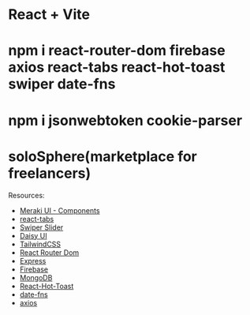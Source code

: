 # React + Vite

# npm i react-router-dom firebase axios react-tabs react-hot-toast swiper date-fns
# npm i jsonwebtoken cookie-parser
# soloSphere(marketplace for freelancers)

<!-- - [Live Link(Firebase)](https://solosphere-6d3e0.web.app) -->

<!-- - [Github Repo - (1st Part)](https://github.com/shakilahmedatik/soloSphere-session)
- [Github Repo - (Complete - 2nd Part)](https://github.com/shakilahmedatik/soloSphere-complete) -->

  Resources:

- [Meraki UI - Components](https://merakiui.com/components)
- [react-tabs](https://www.npmjs.com/package/react-tabs)
- [Swiper Slider](https://swiperjs.com/)
- [Daisy UI](https://daisyui.com/)
- [TailwindCSS](https://tailwindcss.com/)
- [React Router Dom](https://reactrouter.com/en/main)
- [Express](https://expressjs.com/)
- [Firebase](https://console.firebase.google.com/)
- [MongoDB](https://www.mongodb.com/)
- [React-Hot-Toast](https://react-hot-toast.com/)
- [date-fns](https://date-fns.org/)
- [axios](https://axios-http.com/docs/intro)



